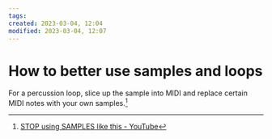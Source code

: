 ```yaml
---
tags: 
created: 2023-03-04, 12:04
modified: 2023-03-04, 12:07
---
```


# How to better use samples and loops
For a percussion loop, slice up the sample into MIDI and replace certain MIDI notes with your own samples.[^1]

[^1]: [STOP using SAMPLES like this - YouTube](https://www.youtube.com/watch?v=gNS58q0UcJI)